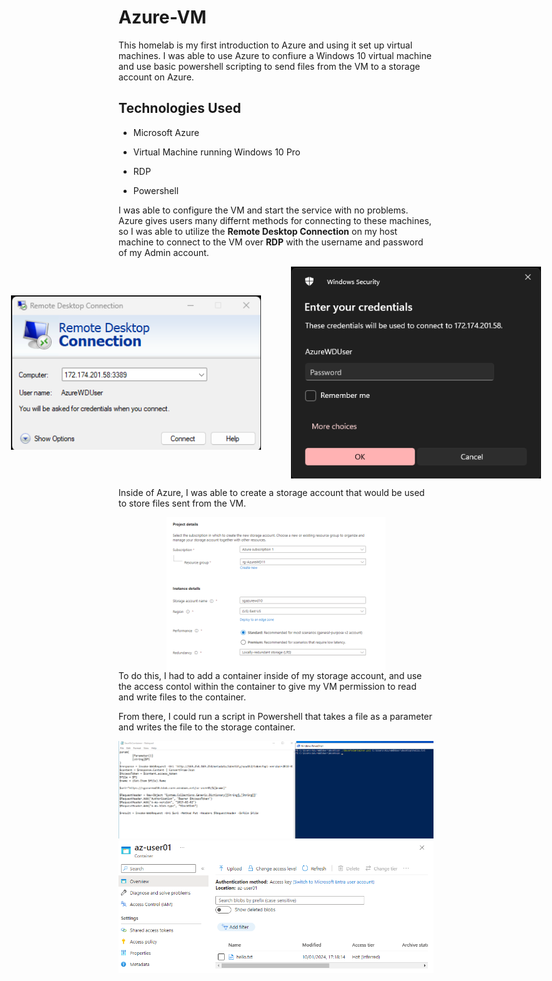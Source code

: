 
# Azure-VM

This homelab is my first introduction to Azure and using it set up virtual machines. I was able to use Azure to confiure a Windows 10 virtual machine and use basic powershell scripting to send files from the VM to a storage account on Azure.

## Technologies Used

- Microsoft Azure

- Virtual Machine running Windows 10 Pro

- RDP

- Powershell


I was able to configure the VM and start the service with no problems. Azure gives users many differnt methods for connecting to these machines, so I was able to utilize the **Remote Desktop Connection** on my host machine to connect to the VM over **RDP** with the username and password of my Admin account.

<div markdown="1" style="display:flex; align-items:center; justify-content:center; gap:3rem;">

  <img src=assets/REMOTECONNECT.png width="400px" alt="remote connection" style="object-fit:contain"/>

  <img src=assets/PASSWORDAUTH.png width="400px" alt="remote connection"/>

</div>

Inside of Azure, I was able to create a storage account that would be used to store files sent from the VM.

  <img src=assets/STORAGEACCOUNT.png width="350px" style="display:block; margin:auto;" alt="storage account"/>
To do this, I had to add a container inside of my storage account, and use the access contol within the container to give my VM permission to read and write files to the container.

<br />

From there, I could run a script in Powershell that takes a file as a parameter and writes the file to the storage container.

<div>

  <img src=assets/PS1SCRIPT.png alt="Powershell script"/>

  <img src=assets/SENTFROMVM.png alt="File sent from VM"/>

</div>
